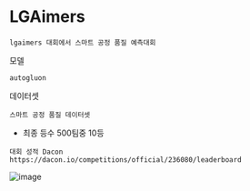 # LGAimers

```
lgaimers 대회에서 스마트 공정 품질 예측대회
```
모델
```
autogluon
```
데이터셋
```
스마트 공정 품질 데이터셋
```
- 최종 등수 500팀중 10등

```
대회 성적 Dacon
https://dacon.io/competitions/official/236080/leaderboard
```

![image](https://user-images.githubusercontent.com/97833069/232241969-a12cf855-48c0-4e41-a40b-1f0686ef7c44.png)
